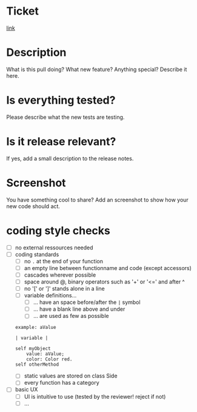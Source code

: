# Ticket
[link](TicketId)

# Description
What is this pull doing? What new feature? Anything special? Describe it here.

# Is everything tested?
Please describe what the new tests are testing.

# Is it release relevant?
If yes, add a small description to the release notes.

# Screenshot
You have something cool to share? Add an screenshot to show how your new code should act.

# coding style checks
 - [ ] no external ressources needed
 - [ ] coding standards 
    - [ ] no `.` at the end of your function
    - [ ] an empty line between functionname and code (except accessors)
    - [ ] cascades wherever possible
    - [ ] space around @, binary operators such as '+' or '<=' and after ^
    - [ ] no '[' or ']' stands alone in a line 
    - [ ] variable definitions...
      - [ ] ... have an space before/after the `|` symbol
      - [ ] ... have a blank line above and under
      - [ ] ... are used as few as possible
   
   ```smalltalk
   example: aValue
   
   | variable |
   
   self myObject 
       value: aValue;
       color: Color red.
   self otherMethod
   ```
   - [ ] static values are stored on class Side
   - [ ] every function has a category
 - [ ] basic UX
   - [ ] UI is intuitive to use (tested by the reviewer! reject if not)
   - [ ] ...
